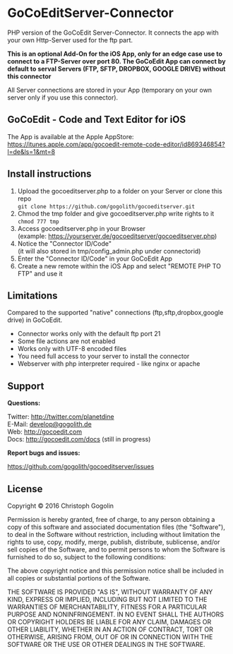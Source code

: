 GoCoEditServer-Connector
==============

PHP version of the GoCoEdit Server-Connector. 
It connects the app with your own Http-Server used 
for the ftp part. 

**This is an optional Add-On for the iOS App, only for an edge case use to connect to a FTP-Server over port 80. The GoCoEdit App can connect by default to serval Servers (FTP, SFTP, DROPBOX, GOOGLE DRIVE) without this connector**

All Server connections are stored in your App 
(temporary on your own server only if you use this connector).

GoCoEdit - Code and Text Editor for iOS
-------------

The App is available at the Apple AppStore:  
https://itunes.apple.com/app/gocoedit-remote-code-editor/id869346854?l=de&ls=1&mt=8


Install instructions 
-------------

1. Upload the gocoeditserver.php to a folder on your Server or clone this repo  
`git clone https://github.com/gogolith/gocoeditserver.git`
2. Chmod the tmp folder and give gocoeditserver.php write rights to it  
`chmod 777 tmp`
3. Access gocoeditserver.php in your Browser  
(example: https://yourserver.de/gocoeditserver/gocoeditserver.php)
4. Notice the "Connector ID/Code"  
(it will also stored in tmp/config_admin.php under connectorid)
5. Enter the "Connector ID/Code" in your GoCoEdit App
6. Create a new remote within the iOS App and select "REMOTE PHP TO FTP" and use it


Limitations 
-------------

Compared to the supported "native" connections (ftp,sftp,dropbox,google drive) in GoCoEdit.

- Connector works only with the default ftp port 21
- Some file actions are not enabled
- Works only with UTF-8 encoded files
- You need full access to your server to install the connector 
- Webserver with php interpreter required - like nginx or apache


Support
-------------

**Questions:**

Twitter: http://twitter.com/planetdine  
E-Mail: develop@gogolith.de  
Web: http://gocoedit.com  
Docs: http://gocoedit.com/docs (still in progress)  

**Report bugs and issues:**

https://github.com/gogolith/gocoeditserver/issues



License
-------------
Copyright © 2016 Christoph Gogolin

Permission is hereby granted, free of charge, to any person obtaining a copy of this software and associated documentation files (the "Software"), to deal in the Software without restriction, including without limitation the rights to use, copy, modify, merge, publish, distribute, sublicense, and/or sell copies of the Software, and to permit persons to whom the Software is furnished to do so, subject to the following conditions:

The above copyright notice and this permission notice shall be included in all copies or substantial portions of the Software.

THE SOFTWARE IS PROVIDED "AS IS", WITHOUT WARRANTY OF ANY KIND, EXPRESS OR IMPLIED, INCLUDING BUT NOT LIMITED TO THE WARRANTIES OF MERCHANTABILITY, FITNESS FOR A PARTICULAR PURPOSE AND NONINFRINGEMENT. IN NO EVENT SHALL THE AUTHORS OR COPYRIGHT HOLDERS BE LIABLE FOR ANY CLAIM, DAMAGES OR OTHER LIABILITY, WHETHER IN AN ACTION OF CONTRACT, TORT OR OTHERWISE, ARISING FROM, OUT OF OR IN CONNECTION WITH THE SOFTWARE OR THE USE OR OTHER DEALINGS IN THE SOFTWARE.
